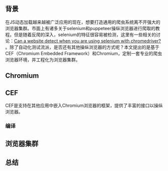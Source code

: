 ## 背景

在JS动态加载越来越被广泛应用的现在，想要打造通用的爬虫系统离不开强大的浏览器集群。市面上有诸多关于selenium和puppeteer操纵浏览器进行爬取的教程。但是随着反爬的深入，selenium的特征很容易被检测，这里有一些相关的讨论：[Can a website detect when you are using selenium with chromedriver?
](https://stackoverflow.com/questions/33225947/can-a-website-detect-when-you-are-using-selenium-with-chromedriver)。除了自动化测试流派，是否还有其他操纵浏览器的方式呢？本文提出的是基于CEF（Chromium Embedded Framework）和Chromium，定制一套专业的爬虫浏览器环境，并工程化为浏览器集群。

## Chromium

## CEF

CEF是支持在其他应用中嵌入Chromium浏览器的框架，提供了丰富的接口以操纵浏览器。

### 编译

## 浏览器集群

## 总结